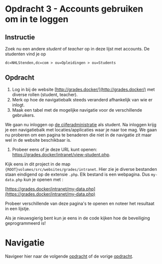# Opdracht 3 - Accounts gebruiken om in te loggen

## Instructie

Zoek nu een andere _student_ of _teacher_ op in deze lijst met accounts. De studenten vind je op

    dc=NHLStenden,dc=com > ou=Opleidingen > ou=Students

## Opdracht

1. Log in bij de website [http://grades.docker/](http://grades.docker/) met diverse rollen (student, teacher).
2. Merk op hoe de navigatiebalk steeds veranderd afhankelijk van wie er inlogt.
3. Maak een tabel met de mogelijke navigatie voor de verschillende gebruikers.

We gaan nu inloggen op [de cijferadministratie](http://grades.docker/) als student. Na inloggen krijg je een navigatiebalk met
locaties/applicaties waar je naar toe mag. We gaan nu proberen om een pagina te benaderen die niet in de navigatie zit
maar wel in de website beschikbaar is.

1. Probeer eens of je deze URL kunt openen: https://grades.docker/intranet/view-student.php.

Kijk eens in dit project in de map `{ROOT}volumes/src/websites/grades/intranet`. Hier zie je diverse bestanden staan
eindigend op de extensie `.php`. Elk bestand is een webpagina. Dus `my-data.php` kun je openen met :

[https://grades.docker/intranet/my-data.php](https://grades.docker/intranet/my-data.php)

Probeer verschillende van deze pagina's te openen en noteer het resultaat in een lijstje.

Als je nieuwsgierig bent kun je eens in de code kijken hoe de beveiliging geprogrammeerd is!

# Navigatie

Navigeer hier naar de volgende [opdracht](./Oefening%2004.MD) of de vorige [opdracht](./Oefening%2002.MD).